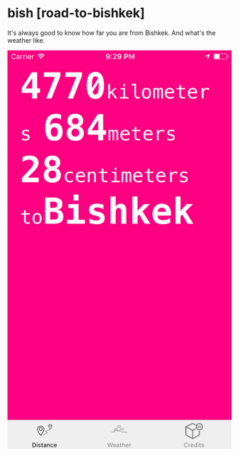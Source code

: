 # bish [road-to-bishkek]

It's always good to know how far you are from Bishkek. And what's the weather like.

![image](screenshot.png)
